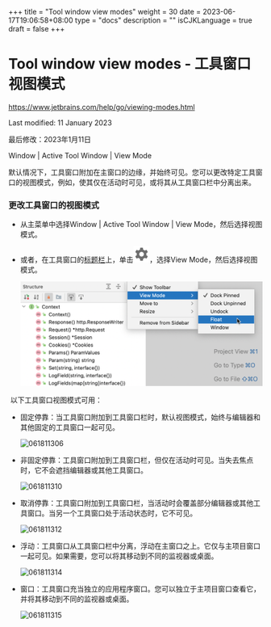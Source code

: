 +++
title = "Tool window view modes"
weight = 30
date = 2023-06-17T19:06:58+08:00
type = "docs"
description = ""
isCJKLanguage = true
draft = false
+++
# Tool window view modes﻿ - 工具窗口视图模式

https://www.jetbrains.com/help/go/viewing-modes.html

Last modified: 11 January 2023

最后修改：2023年1月11日

Window | Active Tool Window | View Mode

​	默认情况下，工具窗口附加在主窗口的边缘，并始终可见。您可以更改特定工具窗口的视图模式，例如，使其仅在活动时可见，或将其从工具窗口栏中分离出来。

### 更改工具窗口的视图模式

- 从主菜单中选择Window | Active Tool Window | View Mode，然后选择视图模式。

- 或者，在工具窗口的[标题栏](https://www.jetbrains.com/help/go/tool-windows.html#general-tool-windows-layout)上，单击![the Show Options Menu button](ToolWindowViewModes_img/app.general.gearPlain.svg)，选择View Mode，然后选择视图模式。

  ![Tool window view mode](ToolWindowViewModes_img/go_tool_window_viewing_modes.png)

​	以下工具窗口视图模式可用：

- 固定停靠：当工具窗口附加到工具窗口栏时，默认视图模式，始终与编辑器和其他固定的工具窗口一起可见。

  ![061811306](ToolWindowViewModes_img/061811306.gif)

  

  

  

  

  

- 非固定停靠：工具窗口附加到工具窗口栏，但仅在活动时可见。当失去焦点时，它不会遮挡编辑器或其他工具窗口。

  ![061811310](ToolWindowViewModes_img/061811310.gif)

  

  

  

  

- 取消停靠：工具窗口附加到工具窗口栏，当活动时会覆盖部分编辑器或其他工具窗口。当另一个工具窗口处于活动状态时，它不可见。

  ![061811312](ToolWindowViewModes_img/061811312.gif)

  

  

  

  

- 浮动：工具窗口从工具窗口栏中分离，浮动在主窗口之上。它仅与主项目窗口一起可见。如果需要，您可以将其移动到不同的监视器或桌面。

  ![061811314](ToolWindowViewModes_img/061811314.gif)

  

  

  

- 窗口：工具窗口充当独立的应用程序窗口。您可以独立于主项目窗口查看它，并将其移动到不同的监视器或桌面。

  ![061811315](ToolWindowViewModes_img/061811315.gif)

  

  

